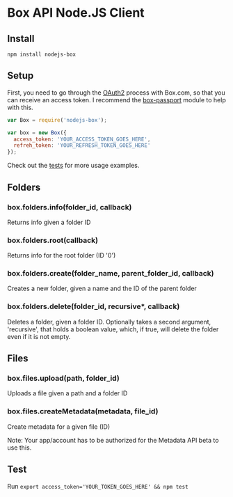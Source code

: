 # Box API Node.JS Client

## Install

    npm install nodejs-box

## Setup

First, you need to go through the [OAuth2](http://developers.box.com/oauth/) process with Box.com, so that you can receive an access token.
I recommend the [box-passport](https://github.com/bluedge/passport-box) module to help with this.

```javascript
var Box = require('nodejs-box');

var box = new Box({
  access_token: 'YOUR_ACCESS_TOKEN_GOES_HERE',
  refreh_token: 'YOUR_REFRESH_TOKEN_GOES_HERE'
});
```
Check out the [tests](../blob/master/test/index.js) for more usage examples.
## Folders

### box.folders.info(folder_id, callback)

Returns info given a folder ID

### box.folders.root(callback)

Returns info for the root folder (ID '0')

### box.folders.create(folder_name, parent_folder_id, callback)

Creates a new folder, given a name and the ID of the parent folder

### box.folders.delete(folder_id, recursive*, callback)

Deletes a folder, given a folder ID.
Optionally takes a second argument, 'recursive', that holds a boolean value, which,
if true, will delete the folder even if it is not empty.

## Files

### box.files.upload(path, folder_id)

Uploads a file given a path and a folder ID

### box.files.createMetadata(metadata, file_id)

Create metadata for a given file (ID)

Note: Your app/account has to be authorized for the Metadata API beta to use this.

## Test

Run `export access_token='YOUR_TOKEN_GOES_HERE' && npm test`
